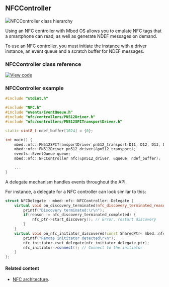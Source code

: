 ## NFCController

<span class="images">![](http://os-doc-builder.test.mbed.com/docs/development/mbed-os-api-doxy/classmbed_1_1nfc_1_1_n_f_c_controller.png)<span>NFCController class hierarchy</span></span>

Using an NFC controller with Mbed OS allows you to emulate NFC tags that a smartphone can read, as well as generate NDEF messages on demand.

To use an NFC controller, you must initiate the instance with a driver instance, an event queue and a scratch buffer for NDEF messages.

### NFCController class reference

[![View code](https://www.mbed.com/embed/?type=library)](http://os-doc-builder.test.mbed.com/docs/development/mbed-os-api-doxy/classmbed_1_1nfc_1_1_n_f_c_controller.html)

### NFCController example

```cpp
#include "stdint.h"

#include "NFC.h"
#include "events/EventQueue.h"
#include "nfc/controllers/PN512Driver.h"
#include "nfc/controllers/PN512SPITransportDriver.h"

static uint8_t ndef_buffer[1024] = {0};

int main() {
    mbed::nfc::PN512SPITransportDriver pn512_transport(D11, D12, D13, D10, A1, A0);
    mbed::nfc::PN512Driver pn512_driver(&pn512_transport);
    events::EventQueue queue;
    mbed::nfc::NFCController nfc(&pn512_driver, &queue, ndef_buffer);

    ...
}
```

A delegate mechanism handles events throughout the API.

For instance, a delegate for a NFC controller can look similar to this:

```cpp
struct NFCDelegate : mbed::nfc::NFCController::Delegate {
    virtual void on_discovery_terminated(nfc_discovery_terminated_reason_t reason) {
        printf("Discovery terminated:\r\n");
        if(reason != nfc_discovery_terminated_completed) {
            nfc_ptr->start_discovery(); // Error, restart discovery
        }
    }
    virtual void on_nfc_initiator_discovered(const SharedPtr< mbed::nfc::NFCRemoteInitiator> &nfc_initiator) {
        printf("Remote inititator detected\r\n");
        nfc_initiator->set_delegate(nfc_initiator_delegate_ptr);
        nfc_initiator->connect(); // Connect to the initiator
    }
};
```

#### Related content

- [NFC architecture](/docs/development/reference/nfc-technology.html).
